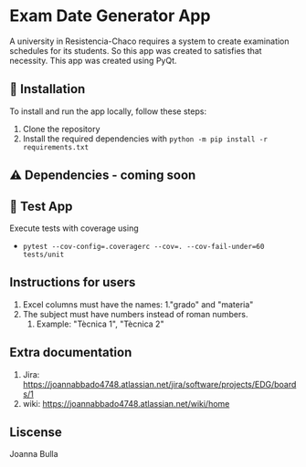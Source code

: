 # Exam Date Generator App 
A university in Resistencia-Chaco requires a system to create examination schedules for its students. So this app was created to satisfies that necessity.
This app was created using PyQt.




## 🚀 Installation

To install and run the app locally, follow these steps:
1. Clone the repository
2. Install the required dependencies with `python -m pip install -r requirements.txt`


## ⚠️ Dependencies - coming soon


## 💊 Test App
Execute tests with coverage using
- `pytest --cov-config=.coveragerc --cov=. --cov-fail-under=60 tests/unit`


## Instructions for users

1. Excel columns must have the names:
   1."grado" and "materia"
2. The subject must have numbers instead of roman numbers.
   1. Example: "Tècnica 1", "Tècnica 2"

    
## Extra documentation
1. Jira: https://joannabbado4748.atlassian.net/jira/software/projects/EDG/boards/1
2. wiki: https://joannabbado4748.atlassian.net/wiki/home


## Liscense
Joanna Bulla
